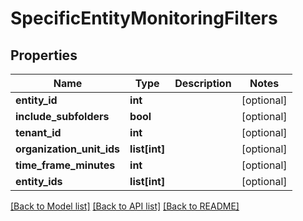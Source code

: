 # SpecificEntityMonitoringFilters

## Properties
Name | Type | Description | Notes
------------ | ------------- | ------------- | -------------
**entity_id** | **int** |  | [optional] 
**include_subfolders** | **bool** |  | [optional] 
**tenant_id** | **int** |  | [optional] 
**organization_unit_ids** | **list[int]** |  | [optional] 
**time_frame_minutes** | **int** |  | [optional] 
**entity_ids** | **list[int]** |  | [optional] 

[[Back to Model list]](../README.md#documentation-for-models) [[Back to API list]](../README.md#documentation-for-api-endpoints) [[Back to README]](../README.md)


